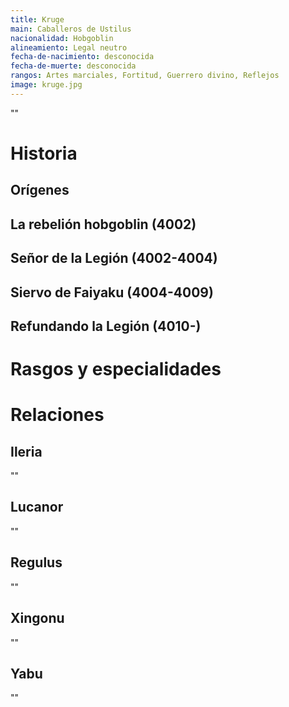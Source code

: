 ```yaml
---
title: Kruge
main: Caballeros de Ustilus
nacionalidad: Hobgoblin
alineamiento: Legal neutro
fecha-de-nacimiento: desconocida
fecha-de-muerte: desconocida
rangos: Artes marciales, Fortitud, Guerrero divino, Reflejos
image: kruge.jpg
---
```


""

# Historia

## Orígenes



## La rebelión hobgoblin (4002)



## Señor de la Legión (4002-4004)



## Siervo de Faiyaku (4004-4009)



## Refundando la Legión (4010-)



# Rasgos y especialidades



# Relaciones

## Ileria

""

## Lucanor

""

## Regulus

""

## Xingonu

""

## Yabu

""

